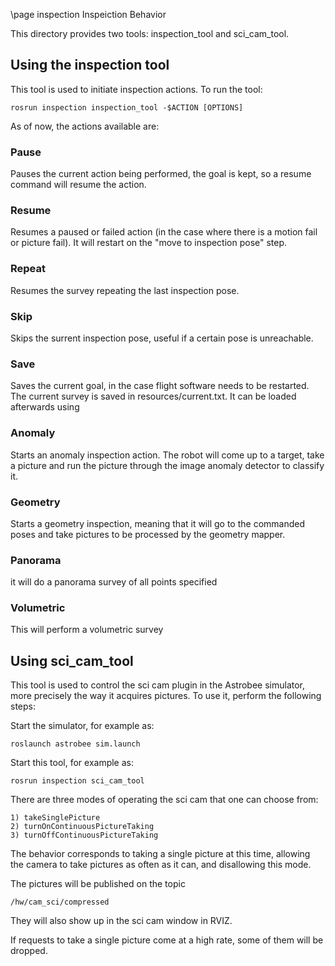 \page inspection Inspeiction Behavior

This directory provides two tools: inspection_tool and sci_cam_tool.

## Using the inspection tool

This tool is used to initiate inspection actions. To run the tool:
	
	rosrun inspection inspection_tool -$ACTION [OPTIONS]

As of now, the actions available are:

### Pause

Pauses the current action being performed, the goal is kept, so a resume command will resume the action.

### Resume

Resumes a paused or failed action (in the case where there is a motion fail or picture fail). It will restart on the "move to inspection pose" step. 

### Repeat

Resumes the survey repeating the last inspection pose.


### Skip

Skips the surrent inspection pose, useful if a certain pose is unreachable.


### Save

Saves the current goal, in the case flight software needs to be restarted. The current survey is saved in resources/current.txt. It can be loaded afterwards using 

### Anomaly

Starts an anomaly inspection action. The robot will come up to a target, take a picture and run the picture through the image anomaly detector to classify it.

### Geometry

Starts a geometry inspection, meaning that it will go to the commanded poses and take pictures to be processed by the geometry mapper.

### Panorama

it will do a panorama survey of all points specified

### Volumetric

This will perform a volumetric survey

## Using sci_cam_tool

This tool is used to control the sci cam plugin in the Astrobee simulator, more precisely the way it acquires pictures. To use it, perform the following steps:

Start the simulator, for example as:

    roslaunch astrobee sim.launch

Start this tool, for example as:

	rosrun inspection sci_cam_tool

There are three modes of operating the sci cam that one can choose from:

	1) takeSinglePicture
	2) turnOnContinuousPictureTaking
	3) turnOffContinuousPictureTaking

The behavior corresponds to taking a single picture at this time, allowing the camera to take pictures as often as it can, and disallowing this mode.

The pictures will be published on the topic

	/hw/cam_sci/compressed

They will also show up in the sci cam window in RVIZ.

If requests to take a single picture come at a high rate, some of them will be dropped.